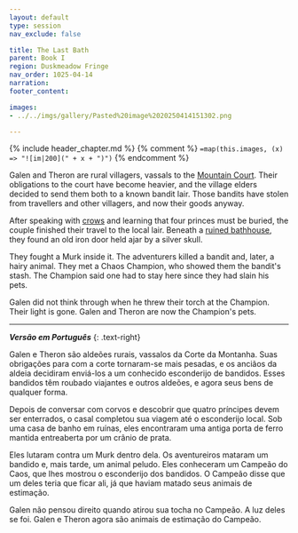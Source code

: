 ```yaml
---
layout: default
type: session
nav_exclude: false

title: The Last Bath
parent: Book I
region: Duskmeadow Fringe
nav_order: 1025-04-14
narration: 
footer_content: 

images:
- ../../imgs/gallery/Pasted%20image%2020250414151302.png

---
```


{% include header_chapter.md %}
{% comment %}
`=map(this.images, (x) => "![im|200](" + x + ")")`
{% endcomment %}

Galen and Theron are rural villagers, vassals to the [Mountain Court](directory/DuskmeadowFringe/MountainCourt.md).
Their obligations to the court have become heavier, and the village elders decided to send them both to a known bandit lair.
Those bandits have stolen from travellers and other villagers, and now their goods anyway.

After speaking with [crows](directory/DuskmeadowFringe/TheChoir.md) and learning that four princes must be buried, the couple finished their travel to the local lair.
Beneath a [ruined bathhouse](directory/DuskmeadowFringe/BanditsBath.md), they found an old iron door held ajar by a silver skull.

They fought a Murk inside it.
The adventurers killed a bandit and, later, a hairy animal.
They met a Chaos Champion, who showed them the bandit's stash.
The Champion said one had to stay here since they had slain his pets.

Galen did not think through when he threw their torch at the Champion.
Their light is gone.
Galen and Theron are now the Champion's pets.

---

***Versão em Português***
{: .text-right}

Galen e Theron são aldeões rurais, vassalos da Corte da Montanha.
Suas obrigações para com a corte tornaram-se mais pesadas, e os anciãos da aldeia decidiram enviá-los a um conhecido esconderijo de bandidos.
Esses bandidos têm roubado viajantes e outros aldeões, e agora seus bens de qualquer forma.

Depois de conversar com corvos e descobrir que quatro príncipes devem ser enterrados, o casal completou sua viagem até o esconderijo local.
Sob uma casa de banho em ruínas, eles encontraram uma antiga porta de ferro mantida entreaberta por um crânio de prata.

Eles lutaram contra um Murk dentro dela.
Os aventureiros mataram um bandido e, mais tarde, um animal peludo.
Eles conheceram um Campeão do Caos, que lhes mostrou o esconderijo dos bandidos.
O Campeão disse que um deles teria que ficar ali, já que haviam matado seus animais de estimação. 

Galen não pensou direito quando atirou sua tocha no Campeão.
A luz deles se foi.
Galen e Theron agora são animais de estimação do Campeão.
